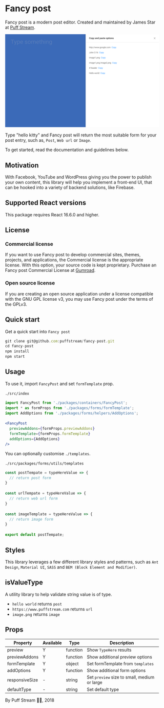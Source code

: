 # Fancy post
Fancy post is a modern post editor. Created and maintained by James Star at [Puff Stream](https://www.puffstream.com).

<img src="screenshots/fancy-post-example-1.gif" title="fancy-post"/> <!-- .element height="100%" width="100%" -->

Type "hello kitty" and Fancy post will return the most suitable form for your post entry, such as, `Post`, `Web url` or `Image`. 

To get started, read the documentation and guidelines below.

## Motivation
With Facebook, YouTube and WordPress giving you the power to publish your own content, this library will help you implement a front-end UI, that can be hooked into a variety of backend solutions, like Firebase.

## Supported React versions
This package requires React 16.6.0 and higher.

## License
### Commercial license
If you want to use Fancy post to develop commercial sites, themes, projects, and applications, the Commercial license is the appropriate license. With this option, your source code is kept proprietary. Purchase an Fancy post Commercial License at [Gumroad](https://gumroad.com/l/fancypost).

### Open source license
If you are creating an open source application under a license compatible with the GNU GPL license v3, you may use Fancy post under the terms of the GPLv3.

## Quick start
Get a quick start into `Fancy post`

```jsx
git clone git@github.com:puffstream/fancy-post.git
cd fancy-post
npm install
npm start
```

## Usage
To use it, import `FancyPost` and set `formTemplate` prop.

`./src/index`

```jsx
import FancyPost from './packages/containers/FancyPost';
import * as formProps from './packages/forms/formTemplate';
import AddOptions from './packages/forms/helpers/AddOptions';

<FancyPost
  previewAddons={formProps.previewAddons}
  formTemplate={formProps.formTemplate}
  addOptions={AddOptions}
/>
```

You can optionally customise `./templates`.

`./src/packages/forms/utils/templates`

```jsx
const postTempate = typeHereValue => {
  // return post form
}

const urlTempate = typeHereValue => {
  // return web url form
}

const imageTemplate = typeHereValue => {
  // return image form
}

export default postTempate;
```

## Styles
This library leverages a few different library styles and patterns, such as `Ant Design`, `Material UI`, `SASS` and `BEM (Block Element and Modifier)`.

## isValueType
A utility library to help validate string value is of type.

* `hello world` returns `post`
* `https://www.puffstream.com` returns `url`
* `image.png` returns `image`

## Props

| Property | Available | Type | Description |
| ------ | ------ | ------ | ------ |
| preview | Y | function | Show `TypeHere` results |
| previewAddons | Y | function | Show additional preview options |
| formTemplate | Y | object | Set formTemplate from `templates` |
| addOptions | Y | function | Show additional form options |
| responsiveSize | - | string | Set `preview` size to small, medium or large |
| defaultType | - | string | Set default type |

By Puff Stream 🚀🐳, 2018
